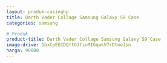 ```yaml
---
layout: produk-casinghp
title: Darth Vader Collage Samsung Galaxy S9 Case
categories: samsung

# Produk
product-title: Darth Vader Collage Samsung Galaxy S9 Case
image-drive: 1bxCpEGIDQftG3finMIGqwkV7rDtmoJsn
harga: 90000
---
```


